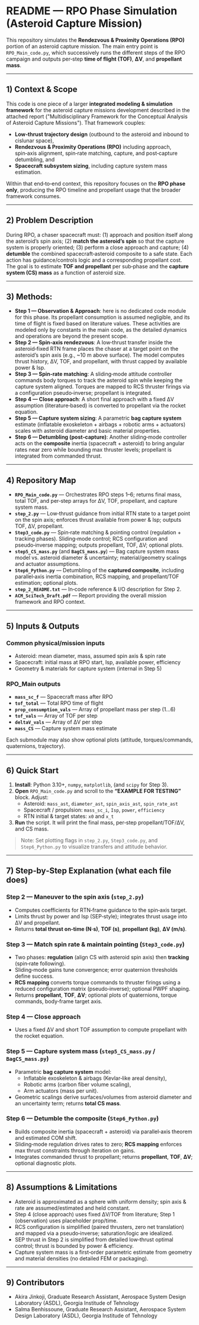 # README — RPO Phase Simulation (Asteroid Capture Mission)

This repository simulates the **Rendezvous & Proximity Operations (RPO)** portion of an asteroid capture mission. The main entry point is `RPO_Main_code.py`, which successively runs the different steps of the RPO campaign and outputs per‑step **time of flight (TOF)**, **ΔV**, and **propellant mass**.

---

## 1) Context & Scope
This code is one piece of a larger **integrated modeling & simulation framework** for the asteroid capture missions development described in the attached report ("Multidisciplinary Framework for the Conceptual Analysis of
Asteroid Capture Missions"). That framework couples:

- **Low‑thrust trajectory design** (outbound to the asteroid and inbound to cislunar space),
- **Rendezvous & Proximity Operations (RPO)** including approach, spin‑axis alignment, spin‑rate matching, capture, and post‑capture detumbling, and
- **Spacecraft subsystem sizing**, including capture system mass estimation.

Within that end‑to‑end context, this repository focuses on the **RPO phase only**, producing the RPO timeline and propellant usage that the broader framework consumes.

---

## 2) Problem Description
During RPO, a chaser spacecraft must: (1) approach and position itself along the asteroid’s spin axis; (2) **match the asteroid’s spin** so that the capture system is properly oriented; (3) perform a close approach and capture; (4) **detumble** the combined spacecraft‑asteroid composite to a safe state. Each action has guidance/controls logic and a corresponding propellant cost. The goal is to estimate **TOF and propellant** per sub‑phase and the **capture system (CS) mass** as a function of asteroid size.

---

## 3) Methods:
- **Step 1 — Observation & Approach**: here is no dedicated code module for this phase. Its propellant consumption is assumed negligible, and its time of flight is fixed based on literature values. These activities are modeled only by constants in the main code, as the detailed dynamics and operations are beyond the present scope.
- **Step 2 — Spin‑axis rendezvous**: A low‑thrust transfer inside the asteroid‑fixed RTN frame places the chaser at a target point on the asteroid’s spin axis (e.g., ~10 m above surface). The model computes thrust history, ΔV, TOF, and propellant, with thrust capped by available power & Isp.
- **Step 3 — Spin‑rate matching**: A sliding‑mode attitude controller commands body torques to track the asteroid spin while keeping the capture system aligned. Torques are mapped to RCS thruster firings via a configuration pseudo‑inverse; propellant is integrated.
- **Step 4 — Close approach**: A short final approach with a fixed ΔV assumption (literature‑based) is converted to propellant via the rocket equation.
- **Step 5 — Capture system sizing**: A parametric **bag capture system** estimate (inflatable exoskeleton + airbags + robotic arms + actuators) scales with asteroid diameter and basic material properties.
- **Step 6 — Detumbling (post‑capture)**: Another sliding‑mode controller acts on the **composite** inertia (spacecraft + asteroid) to bring angular rates near zero while bounding max thruster levels; propellant is integrated from commanded thrust.

---

## 4) Repository Map

- **`RPO_Main_code.py`** — Orchestrates RPO steps 1–6; returns final mass, total TOF, and per‑step arrays for ΔV, TOF, propellant, and capture system mass.
- **`step_2.py`** — Low‑thrust guidance from initial RTN state to a target point on the spin axis; enforces thrust available from power & Isp; outputs TOF, ΔV, propellant.
- **`Step3_code.py`** — Spin‑rate matching & pointing control (regulation + tracking phases). Sliding‑mode control; RCS configuration and pseudo‑inverse mapping; outputs propellant, TOF, ΔV; optional plots.
- **`step5_CS_mass.py`** (and **`BagCS_mass.py`**) — Bag capture system mass model vs. asteroid diameter & uncertainty; material/geometry scalings and actuator assumptions.
- **`Step6_Python.py`** — Detumbling of the **captured composite**, including parallel‑axis inertia combination, RCS mapping, and propellant/TOF estimation; optional plots.
- **`step_2_README.txt`** — In‑code reference & I/O description for Step 2.
- **`ACM_SciTech_Draft.pdf`** — Report providing the overall mission framework and RPO context.

---

## 5) Inputs & Outputs

### Common physical/mission inputs
- Asteroid: mean diameter, mass, assumed spin axis & spin rate
- Spacecraft: initial mass at RPO start, Isp, available power, efficiency
- Geometry & materials for capture system (internal in Step 5)

### RPO_Main outputs
- **`mass_sc_f`** — Spacecraft mass after RPO
- **`tof_total`** — Total RPO time of flight
- **`prop_consumption_vals`** — Array of propellant mass per step (1…6)
- **`tof_vals`** — Array of TOF per step
- **`deltaV_vals`** — Array of ΔV per step
- **`mass_CS`** — Capture system mass estimate

Each submodule may also show optional plots (attitude, torques/commands, quaternions, trajectory).

---

## 6) Quick Start
1. **Install**: Python 3.10+, `numpy`, `matplotlib`, (and `scipy` for Step 3).
2. **Open** `RPO_Main_code.py` and scroll to the **“EXAMPLE FOR TESTING”** block. Adjust:
   - Asteroid: `mass_ast`, `diameter_ast`, `spin_axis_ast`, `spin_rate_ast`
   - Spacecraft / propulsion: `mass_sc_i`, `Isp`, `power`, `efficiency`
   - RTN initial & target states: `x0` and `x_t`
3. **Run** the script. It will print the final mass, per‑step propellant/TOF/ΔV, and CS mass.

> Note: Set plotting flags in `step_2.py`, `Step3_code.py`, and `Step6_Python.py` to visualize transfers and attitude behavior.

---

## 7) Step‑by‑Step Explanation (what each file does)

### Step 2 — Maneuver to the spin axis (`step_2.py`)
- Computes coefficients for RTN‑frame guidance to the spin‑axis target.
- Limits thrust by power and Isp (SEP‑style); integrates thrust usage into ΔV and propellant.
- Returns **total thrust on‑time (N·s)**, **TOF (s)**, **propellant (kg)**, **ΔV (m/s)**.

### Step 3 — Match spin rate & maintain pointing (`Step3_code.py`)
- Two phases: **regulation** (align CS with asteroid spin axis) then **tracking** (spin‑rate following).
- Sliding‑mode gains tune convergence; error quaternion thresholds define success.
- **RCS mapping** converts torque commands to thruster firings using a reduced configuration matrix (pseudo‑inverse); optional PWPF shaping.
- Returns **propellant**, **TOF**, **ΔV**; optional plots of quaternions, torque commands, body‑frame target axis.

### Step 4 — Close approach
- Uses a fixed ΔV and short TOF assumption to compute propellant with the rocket equation.

### Step 5 — Capture system mass (`step5_CS_mass.py` / `BagCS_mass.py`)
- Parametric **bag capture system** model:
  - Inflatable exoskeleton & airbags (Kevlar‑like areal density),
  - Robotic arms (carbon fiber volume scaling),
  - Arm actuators (mass per unit).
- Geometric scalings derive surfaces/volumes from asteroid diameter and an uncertainty term; returns **total CS mass**.

### Step 6 — Detumble the composite (`Step6_Python.py`)
- Builds composite inertia (spacecraft + asteroid) via parallel‑axis theorem and estimated COM shift.
- Sliding‑mode regulation drives rates to zero; **RCS mapping** enforces max thrust constraints through iteration on gains.
- Integrates commanded thrust to propellant; returns **propellant**, **TOF**, **ΔV**; optional diagnostic plots.

---

## 8) Assumptions & Limitations
- Asteroid is approximated as a sphere with uniform density; spin axis & rate are assumed/estimated and held constant.
- Step 4 (close approach) uses fixed ΔV/TOF from literature; Step 1 (observation) uses placeholder prop/time.
- RCS configuration is simplified (paired thrusters, zero net translation) and mapped via a pseudo‑inverse; saturation/logic are idealized.
- SEP thrust in Step 2 is simplified from detailed low‑thrust optimal control; thrust is bounded by power & efficiency.
- Capture system mass is a first‑order parametric estimate from geometry and material densities (no detailed FEM or packaging).

---

## 9) Contributors
- Akira Jinkoji, Graduate Research Assistant, Aerospace System Design Laboratory (ASDL), Georgia Institude of Tehnology
- Salma Benhissoune, Graduate Research Assistant, Aerospace System Design Laboratory (ASDL), Georgia Institude of Tehnology
